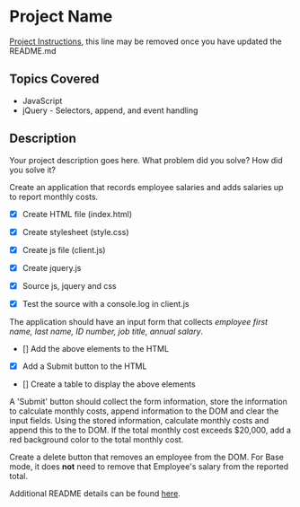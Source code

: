 # Project Name

[Project Instructions](./INSTRUCTIONS.md), this line may be removed once you have updated the README.md

## Topics Covered
- JavaScript
- jQuery - Selectors, append, and event handling

## Description

Your project description goes here. What problem did you solve? How did you solve it?

Create an application that records employee salaries and adds salaries up to report monthly costs. 

- [x] Create HTML file (index.html)
- [x] Create stylesheet (style.css)
- [x] Create js file (client.js)
- [x] Create jquery.js 

- [x] Source js, jquery and css
- [x] Test the source with a console.log in client.js



The application should have an input form that collects _employee first name, last name, ID number, job title, annual salary_.

- [] Add the above elements to the HTML 
- [x] Add a Submit button to the HTML
- [] Create a table to display the above elements

A 'Submit' button should collect the form information, store the information to calculate monthly costs, append information to the DOM and clear the input fields. Using the stored information, calculate monthly costs and append this to the to DOM. If the total monthly cost exceeds $20,000, add a red background color to the total monthly cost.

Create a delete button that removes an employee from the DOM. For Base mode, it does **not** need to remove that Employee's salary from the reported total.


Additional README details can be found [here](https://github.com/PrimeAcademy/readme-template/blob/master/README.md).

